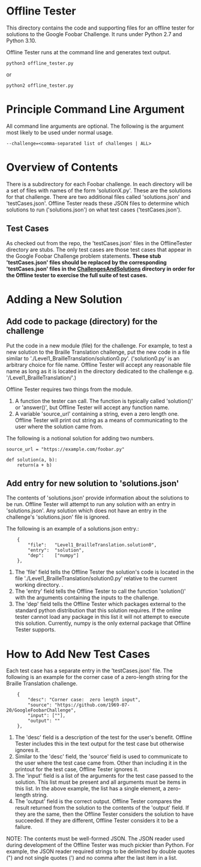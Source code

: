 # Offline Tester
This directory contains the code and supporting files for an offline tester for solutions to the
Google Foobar Challenge.  It runs under Python 2.7 and Python 3.10.

Offline Tester runs at the command line and generates text output.

```
python3 offline_tester.py
```
or

```
python2 offline_tester.py
```

#  Principle Command Line Argument
All command line arguments are optional.  The following is the argument most likely to be used under normal usage.

```
--challenge=<comma-separated list of challenges | ALL>
```

#  Overview of Contents

There is a subdirectory for each Foobar challenge.  In each directory will be a set of files with names of
the form 'solutionX.py'.  These are the solutions for that challenge.  There are two additional files
called 'solutions.json' and 'testCases.json'.  Offline Tester reads these JSON files to determine which
solutions to run ('solutions.json') on what test cases ('testCases.json').

##  Test Cases

As checked out from the repo, the 'testCases.json' files in the OfflineTester directory are stubs.  The only
test cases are those test cases that appear in the Google Foobar Challenge problem statements.
**These stub 'testCases.json' files should be replaced by the corresponding 'testCases.json' files in the
[ChallengesAndSolutions](https://github.com/1969-07-20/GoogleFoobarChallenge/tree/master/ChallengesAndSolutions)
directory in order for the Offline tester to exercise the full suite of test cases.**

#  Adding a New Solution

##  Add code to package (directory) for the challenge

Put the code in a new module (file) for the challenge.  For example, to test a new solution to the
Braille Translation challenge, put the new code in a file similar to './Level1_BrailleTranslation/solution0.py'.
('solution0.py' is an arbitrary choice for file name.  Offline Tester will accept any reasonable file name as
long as it is located in the directory dedicated to the challenge e.g. '/Level1_BrailleTranslation/'.)

Offline Tester requires two things from the module.

1. A function the tester can call.  The function is typically called 'solution()' or 'answer()', but Offline Tester will accept any function name.
2. A variable 'source_url' containing a string, even a zero length one.  Offline Tester will print out string as a means of communicating to the user where the solution came from.

The following is a notional solution for adding two numbers.

```
source_url = "https://example.com/foobar.py"

def solution(a, b):
    return(a + b)
```

##  Add entry for new solution to 'solutions.json'

The contents of 'solutions.json' provide information about the solutions to be run.  Offline Tester will
attempt to run any solution with an entry in 'solutions.json'.  Any solution which does not have an
entry in the challenge's 'solutions.json' file is ignored.

The following is an example of a solutions.json entry.:

```
    {
        "file":   "Level1_BrailleTranslation.solution0",
        "entry":  "solution",
        "dep":    ["numpy"]
    },
```

1. The 'file' field tells the Offline Tester the solution's code is located in the file './Level1_BrailleTranslation/solution0.py' relative to the current working directory.  .
2. The 'entry' field tells the Offline Tester to call the function 'solution()' with the arguments containing the inputs to the challenge.
3. The 'dep' field tells the Offline Tester which packages external to the standard python distribution that this solution requires.  If the online tester cannot load any package in this list it will not attempt to execute this solution.  Currently, numpy is the only external package that Offline Tester supports.


#  How to Add New Test Cases

Each test case has a separate entry in the 'testCases.json' file.  The following is an example for the corner case
of a zero-length string for the Braille Translation challenge.

```
    {
        "desc": "Corner case:  zero length input",
        "source": "https://github.com/1969-07-20/GoogleFoobarChallenge",
        "input": [""],
        "output": ""
    },
```

1.  The 'desc' field is a description of the test for the user's benefit.  Offline Tester includes this in the text output for the test case but otherwise ignores it.
2.  Similar to the 'desc' field, the 'source' field is used to communicate to the user where the test case came from.  Other than including it in the printout for the test case, Offline Tester ignores it.
3.  The 'input' field is a list of the arguments for the test case passed to the solution.  This list must be present and all arguments must be items in this list.  In the above example, the list has a single element, a zero-length string.
4.  The 'output' field is the correct output.  Offline Tester compares the result returned from the solution to the contents of the 'output' field.  If they are the same, then the Offline Tester considers the solution to have succeeded.  If they are different, Offline Tester considers
it to be a failure.

NOTE:  The contents must be well-formed JSON.  The JSON reader used during development of the Offline Tester was much
pickier than Python.  For example, the JSON reader required strings to be delimited by double quotes (") and not single
quotes (') and no comma after the last item in a list.
